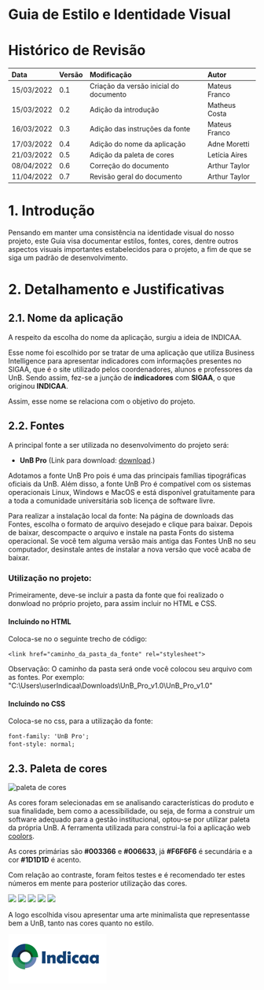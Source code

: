 # Guia de Estilo e Identidade Visual

# Histórico de Revisão
| Data   | Versão | Modificação  | Autor  |
| :- | :- | :- | :- |
| 15/03/2022 | 0.1 | Criação da versão inicial do documento| Mateus Franco |
| 15/03/2022 | 0.2 | Adição da introdução | Matheus Costa |
| 16/03/2022 | 0.3 | Adição das instruções da fonte | Mateus Franco |
| 17/03/2022 | 0.4 | Adição do nome da aplicação | Adne Moretti |
| 21/03/2022 | 0.5 | Adição da paleta de cores | Letícia Aires |
| 08/04/2022 | 0.6 | Correção do documento | Arthur Taylor |
| 11/04/2022 | 0.7 | Revisão geral do documento | Arthur Taylor |

# 1. Introdução
Pensando em manter uma consistência na identidade visual do nosso projeto, este Guia visa documentar estilos, fontes, cores, dentre outros aspectos visuais importantes estabelecidos para o projeto, a fim de que se siga um padrão de desenvolvimento.

# 2. Detalhamento e Justificativas

## 2.1. Nome da aplicação

A respeito da escolha do nome da aplicação, surgiu a ideia de INDICAA.

Esse nome foi escolhido por se tratar de uma aplicação que utiliza Business Intelligence para apresentar indicadores com informações presentes no SIGAA, que é o site utilizado pelos coordenadores, alunos e professores da UnB. Sendo assim, fez-se a junção de **indicadores** com **SIGAA**, o que originou **INDICAA**.

Assim, esse nome se relaciona com o objetivo do projeto.

## 2.2. Fontes

A principal fonte a ser utilizada no desenvolvimento do projeto será: 

 - **UnB Pro** (Link para download: [download](http://marca.unb.br/fontesunb.php).)

Adotamos a fonte UnB Pro pois é uma das principais famílias tipográficas oficiais da UnB. Além disso, a fonte UnB Pro é compatível com os sistemas operacionais Linux, Windows e MacOS e está disponível gratuitamente para a toda a comunidade universitária sob licença de software livre. 

Para realizar a instalação local da fonte: Na página de downloads das Fontes, escolha o formato de arquivo desejado e clique para baixar. Depois de baixar, descompacte o arquivo e instale na pasta Fonts do sistema operacional. Se você tem alguma versão mais antiga das Fontes UnB no seu computador, desinstale antes de instalar a nova versão que você acaba de baixar.

### Utilização no projeto:
Primeiramente, deve-se incluir a pasta da fonte que foi realizado o donwload no próprio projeto, para assim incluir no HTML e CSS.
#### Incluindo no HTML

Coloca-se no <head> o seguinte trecho de código:

	<link href="caminho_da_pasta_da_fonte" rel="stylesheet">
Observação: O caminho da pasta será onde você colocou seu arquivo com as fontes. 
Por exemplo: 
    "C:\Users\userIndicaa\Downloads\UnB_Pro_v1.0\UnB_Pro_v1.0"
	

#### Incluindo no CSS

Coloca-se no css, para a utilização da fonte:

    font-family: 'UnB Pro';
	font-style: normal;

## 2.3. Paleta de cores
[comment]: <> (Responsável por Paleta de cores: Leticia)

![paleta de cores](https://user-images.githubusercontent.com/72623771/159377863-86b8210d-93eb-41c2-8929-ffc0a38105a9.png)

As cores foram selecionadas em se analisando características do produto e sua finalidade, bem como a acessibilidade, ou seja, de forma a construir um software adequado para a gestão institucional, optou-se por utilizar paleta da própria UnB. 
A ferramenta utilizada para construi-la foi a aplicação web [coolors](https://coolors.co/376996-56a3a6-364259-ef476f-edc841). 

As cores primárias são **#003366** e **#006633**, já **#F6F6F6** é secundária e a cor **#1D1D1D** é acento.

Com relação ao contraste, foram feitos testes e é recomendado ter estes números em mente para posterior utilização das cores.

<img src="https://user-images.githubusercontent.com/72623771/159379543-c3632383-70fe-4208-b014-c7c6ec90a9df.png" width="200"/>
<img src="https://user-images.githubusercontent.com/72623771/159380333-030eb755-e5ef-449b-b2d5-9b802746f3a5.png" width="200"/>
<img src="https://user-images.githubusercontent.com/72623771/159380545-3f31e9a7-4706-4d0c-bca0-153c2628b6cd.png" width="200"/>
<img src="https://user-images.githubusercontent.com/72623771/159380652-d7ab08f9-a29e-4f70-bb7f-9e2b11b302f9.png" width="200"/>
<img src="https://user-images.githubusercontent.com/72623771/159380788-6542f966-6778-407f-8810-e315df2dc4eb.png" width="200"/>
	
	
	
[comment]: <> (Responsável por Logo: Vitor)
	
A logo escolhida visou apresentar uma arte minimalista que representasse bem a UnB, tanto nas cores quanto no estilo.

<img src="/docs/assets/logo.png" alt="contraste" width="200"/>
